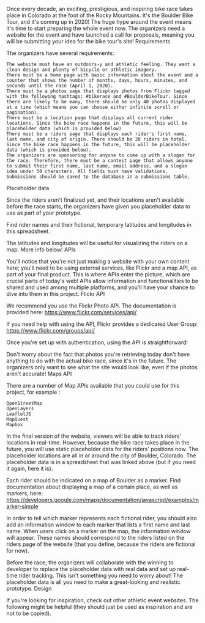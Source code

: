 Once every decade, an exciting, prestigious, and inspiring bike race takes place in Colorado at the foot of the Rocky Mountains. It's the Boulder Bike Tour, and it's coming up in 2020! The huge hype around the event means it's time to start preparing the whole event now. The organizers need a website for the event and have launched a call for proposals, meaning you will be submitting your idea for the bike tour's site!
Requirements

The organizers have several requirements:

    The website must have an outdoors-y and athletic feeling. They want a clean design and plenty of bicycle or athletic imagery.
    There must be a home page with basic information about the event and a counter that shows the number of months, days, hours, minutes, and seconds until the race (April 1, 2020).
    There must be a photos page that displays photos from Flickr tagged with the following hashtags: #bikerace and #BoulderBikeTour. Since there are likely to be many, there should be only 40 photos displayed at a time (which means you can choose either infinite scroll or pagination).
    There must be a location page that displays all current rider locations. Since the bike race happens in the future, this will be placeholder data (which is provided below)
    There must be a riders page that displays each rider's first name, last name, and city of origin. There should be 20 riders in total. Since the bike race happens in the future, this will be placeholder data (which is provided below).
    The organizers are sponsoring for anyone to come up with a slogan for the race. Therefore, there must be a contest page that allows anyone to submit their first name, last name, email address, and a slogan idea under 50 characters. All fields must have validations. Submissions should be saved to the database in a submissions table.

Placeholder data

Since the riders aren't finalized yet, and their locations aren't available before the race starts, the organizers have given you placeholder data to use as part of your prototype.

Find rider names and their fictional, temporary latitudes and longitudes in this spreadsheet.

The latitudes and longitudes will be useful for visualizing the riders on a map. More info below!
APIs

You'll notice that you're not just making a website with your own content here; you'll need to be using external services, like Flickr and a map API, as part of your final product. This is where APIs enter the picture, which are crucial parts of today's web! APIs allow information and functionalities to be shared and used among multiple platforms, and you'll have your chance to dive into them in this project.
Flickr API

We recommend you use the Flickr Photo APi. The documentation is provided here:  https://www.flickr.com/services/api/

If you need help with using the API, Flickr provides a dedicated User Group:  https://www.flickr.com/groups/api/

Once you're set up with authentication, using the API is straightforward!

Don't worry about the fact that photos you're retrieving today don't have anything to do with the actual bike race, since it's in the future. The organizers only want to see what the site would look like, even if the photos aren't accurate!
Maps API

There are a number of Map APIs available that you could use for this project, for example :

    OpenStreetMap
    OpenLayers
    LeafletJS
    MapQuest
    Mapbox

In the final version of the website, viewers will be able to track riders' locations in real-time. However, because the bike race takes place in the future, you will use static placeholder data for the riders' positions now. The placeholder locations are all in or around the city of Boulder, Colorado. The placeholder data is in a spreadsheet that was linked above (but if you need it again, here it is).

Each rider should be indicated on a map of Boulder as a marker. Find documentation about displaying a map of a certain place, as well as markers, here: https://developers.google.com/maps/documentation/javascript/examples/marker-simple

In order to tell which marker represents each fictional rider, you should also add an information window to each marker that lists a first name and last name. When users click on a marker on the map, the information window will appear. These names should correspond to the riders listed on the riders page of the website (that you define, because the riders are fictional for now). 

Before the race, the organizers will collaborate with the winning to developer to replace the placeholder data with real data and set up real-time rider tracking. This isn't something you need to worry about! The placeholder data is all you need to make a great-looking and realistic prototype.
Design

If you're looking for inspiration, check out other athletic event websites. The following might be helpful (they should just be used as inspiration and are not to be copied).